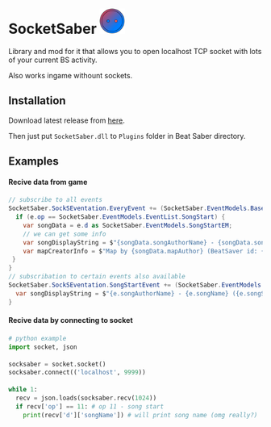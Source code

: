 # SocketSaber <img src="./SocketSaberLogo.svg" width="50" alt="SockS Logo">

Library and mod for it that allows you to open localhost TCP socket with lots of your current BS activity.

Also works ingame withount sockets.

## Installation

Download latest release from [here](https://github.com/EgorBron/SocketSaber/releases/latest).

Then just put `SocketSaber.dll` to `Plugins` folder in Beat Saber directory.

## Examples

#### Recive data from game

```cs
// subscribe to all events
SocketSaber.SockSEventation.EveryEvent += (SocketSaber.EventModels.BaseEM e) => {
  if (e.op == SocketSaber.EventModels.EventList.SongStart) {
    var songData = e.d as SocketSaber.EventModels.SongStartEM;
    // we can get some info
    var songDisplayString = $"{songData.songAuthorName} - {songData.songName} ({songData.songSubName})";
    var mapCreatorInfo = $"Map by {songData.mapAuthor} (BeatSaver id: {songData.mapBeatSaverID}, {songData.mapScoreSaberRanked ? "" : "un"}ranked on ScoreSaber)";
 }
}
// subscribation to certain events also available
SocketSaber.SockSEventation.SongStartEvent += (SocketSaber.EventModels.SongStartEM e) => {
  var songDisplayString = $"{e.songAuthorName} - {e.songName} ({e.songSubName})";
}
```

#### Recive data by connecting to socket

```py
# python example
import socket, json

socksaber = socket.socket()
socksaber.connect(('localhost', 9999))

while 1:
  recv = json.loads(socksaber.recv(1024))
  if recv['op'] == 11: # op 11 - song start
    print(recv['d']['songName']) # will print song name (omg really?)
```
